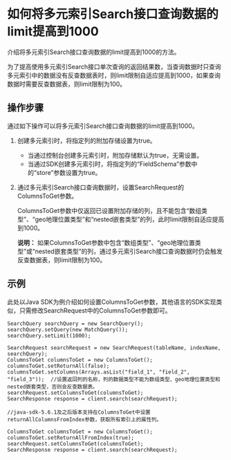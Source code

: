 # 如何将多元索引Search接口查询数据的limit提高到1000

介绍将多元索引Search接口查询数据的limit提高到1000的方法。

为了提高使用多元索引Search接口单次查询的返回结果数，当查询数据时只查询多元索引中的数据没有反查数据表时，则limit限制自适应提高到1000，如果查询数据时需要反查数据表，则limit限制为100。

## 操作步骤

通过如下操作可以将多元索引Search接口查询数据的limit提高到1000。

1.  创建多元索引时，将指定列的附加存储设置为true。
    -   当通过控制台创建多元索引时，附加存储默认为true，无需设置。
    -   当通过SDK创建多元索引时，将指定列的“FieldSchema”参数中的“store”参数设置为true。
2.  通过多元索引Search接口查询数据时，设置SearchRequest的ColumnsToGet参数。

    ColumnsToGet参数中仅返回已设置附加存储的列，且不能包含“数组类型”、“geo地理位置类型”和“nested嵌套类型”的列，此时limit限制自适应提高到1000。

    **说明：** 如果ColumnsToGet参数中包含“数组类型”、“geo地理位置类型”或“nested嵌套类型”的列，通过多元索引Search接口查询数据时仍会触发反查数据表，则limit限制为100。


## 示例

此处以Java SDK为例介绍如何设置ColumnsToGet参数，其他语言的SDK实现类似，只需修改SearchRequest中的ColumnsToGet参数即可。

```
SearchQuery searchQuery = new SearchQuery();
searchQuery.setQuery(new MatchQuery());
searchQuery.setLimit(1000);

SearchRequest searchRequest = new SearchRequest(tableName, indexName, searchQuery);
ColumnsToGet columnsToGet = new ColumnsToGet();
columnsToGet.setReturnAll(false);
columnsToGet.setColumns(Arrays.asList("field_1", "field_2", "field_3"));  //设置返回列的名称，列的数据类型不能为数组类型、geo地理位置类型和nested嵌套类型，否则会反查数据表。
searchRequest.setColumnsToGet(columnsToGet);
SearchResponse response = client.search(searchRequest);

//java-sdk-5.6.1及之后版本支持在ColumnsToGet中设置returnAllColumnsFromIndex参数，获取所有索引上的属性列。

ColumnsToGet columnsToGet = new ColumnsToGet();
columnsToGet.setReturnAllFromIndex(true);
searchRequest.setColumnsToGet(columnsToGet);
SearchResponse response = client.search(searchRequest);
```

